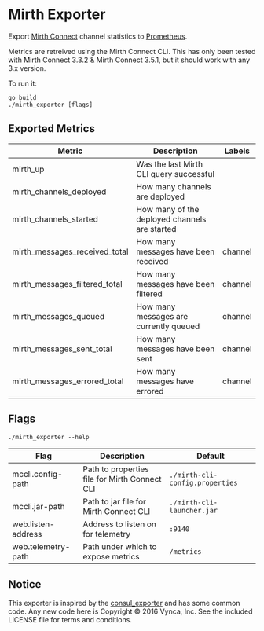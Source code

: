 # Mirth Exporter

Export [Mirth Connect](https://en.wikipedia.org/wiki/Mirth_Connect) channel
statistics to [Prometheus](https://prometheus.io).

Metrics are retreived using the Mirth Connect CLI. This has only been tested
with Mirth Connect 3.3.2 & Mirth Connect 3.5.1, but it should work with any 3.x version. 

To run it:

    go build
    ./mirth_exporter [flags]

## Exported Metrics
| Metric | Description | Labels |
| ------ | ------- | ------ |
| mirth_up | Was the last Mirth CLI query successful | |
| mirth_channels_deployed | How many channels are deployed | |
| mirth_channels_started | How many of the deployed channels are started | |
| mirth_messages_received_total | How many messages have been received | channel |
| mirth_messages_filtered_total  | How many messages have been filtered | channel |
| mirth_messages_queued | How many messages are currently queued | channel |
| mirth_messages_sent_total  | How many messages have been sent | channel |
| mirth_messages_errored_total  | How many messages have errored | channel |

## Flags
    ./mirth_exporter --help

| Flag | Description | Default |
| ---- | ----------- | ------- |
| mccli.config-path | Path to properties file for Mirth Connect CLI | `./mirth-cli-config.properties` |
| mccli.jar-path | Path to jar file for Mirth Connect CLI | `./mirth-cli-launcher.jar` |
| web.listen-address | Address to listen on for telemetry | `:9140` |
| web.telemetry-path | Path under which to expose metrics | `/metrics` |

## Notice

This exporter is inspired by the [consul_exporter](https://github.com/prometheus/consul_exporter)
and has some common code. Any new code here is Copyright &copy; 2016 Vynca, Inc. See the included
LICENSE file for terms and conditions.
